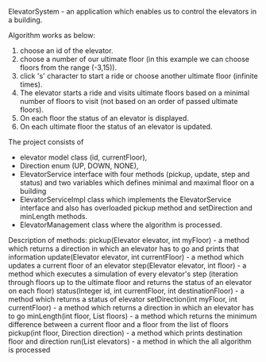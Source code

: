 ElevatorSystem - an application which enables us to control the elevators in a building.

Algorithm works as below:
1. choose an id of the elevator.
2. choose a number of our ultimate floor (in this example we can choose floors from the range (-3,15)).
3. click 's' character to start a ride or choose another ultimate floor (infinite times).
4. The elevator starts a ride and visits ultimate floors based on a minimal number of floors to visit (not based on an order of passed ultimate floors).
5. On each floor the status of an elevator is displayed.
6. On each ultimate floor the status of an elevator is updated.


The project consists of 
- elevator model class (id, currentFloor),
- Direction enum (UP, DOWN, NONE),
- ElevatorService interface with four methods (pickup, update, step and status) and two variables which defines minimal and maximal floor on a building
- ElevatorServiceImpl class which implements the ElevatorService interface and also has overloaded pickup method and setDirection and minLength methods.
- ElevatorManagement class where the algorithm is processed.

Description of methods:
pickup(Elevator elevator, int myFloor) - a method which returns a direction in which an elevator has to go and prints that information
update(Elevator elevator, int currentFloor) - a method which updates a current floor of an elevator
step(Elevator elevator, int floor) - a method which executes a simulation of every elevator's step (iteration through floors up to the ultimate floor and returns the status of an elevator on each floor)
status(Integer id, int currentFloor, int destinationFloor) - a method which returns a status of elevator
setDirection(int myFloor, int currentFloor) - a method which returns a direction in which an elevator has to go
minLength(int floor, List<Integer> floors) - a method which returns the minimum difference between a current floor and a floor from the list of floors
pickup(int floor, Direction direction) - a method which prints destination floor and direction
run(List<Elevator> elevators) - a method in which the all algorithm is processed

